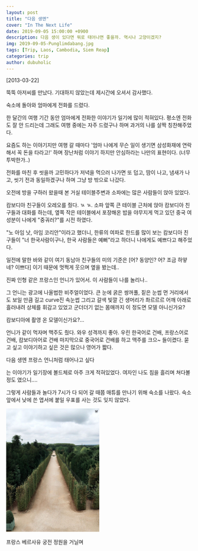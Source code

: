 ```yaml
---
layout: post
title: "다음 생엔"
cover: "In The Next Life"
date: 2019-09-05 15:00:00 +0900
description: 다음 생이 있다면 뭐로 태어나면 좋을까. 역시나 고양이겠지?
img: 2019-09-05-Punglimdabang.jpg 
tags: [Trip, Laos, Cambodia, Siem Reap]
categories: trip
author: dubuholic 
---
```



[2013-03-22] 

뚝뚝 아저씨를 만났다. 기대하지 않았는데 제시간에 오셔서 감사했다.    

숙소에 돌아와 엄마에게 전화를 드렸다.    

한 달간의 여행 기간 동안 엄마에게 전화한 이야기가 일기에 많이 적혀있다. 평소엔 전화도 잘 안 드리는데 그래도 여행 중에는 자주 드렸구나 하며 과거의 나를 살짝 칭찬해주었다.    

요즘도 하는 이야기지만 여행 갈 때마다 '엄마 나에게 무슨 일이 생기면 삼성화재에 연락해서 꼭 돈을 타라고!' 하며 장난처럼 이야기 하지만 안심하라는 나만의 표현이다. (너무 투박한가..)      

전화를 마친 후 씻을까 고민하다가 저녁을 먹으러 나가면 또 덥고, 땀이 나고, 냄새가 나고, 씻기 전과 동일하겠구나 하며 그냥 방 밖으로 나갔다.    

오전에 방을 구하러 왔을때 본 거실 테이블주변과 소파에는 많은 사람들이 앉아 있었다.    

캄보디아 친구들이 오레오를 줬다. ㄳ ㄳ. 소파 앞쪽 큰 테이블 근처에 앉아 캄보디아 친구들과 대화를 하는데, 
옆쪽 작은 테이블에서 포장해온 밥을 야무지게 먹고 있던 중국 여성분이 나에게 "중궈러?"를 시전 하였다.     

"노 아임 낫, 아임 코리안"이라고 했더니, 한류의 여파로 한드를 많이 보는 캄보디아 친구들이 "너 한국사람이구나, 한국 사람들은 예뻐"라고 하더니 나에게도 예쁘다고 해주었다.    

일전에 말한 바와 같이 여기 동남아 친구들의 미의 기준은 [어? 동양인? 어? 조금 하얗네? 이쁘다] 이기 때문에 멋쩍게 웃으며 옆을 봤는데..    

진짜 인형 같은 프랑스인 언니가 있어서. 이 사람들이 나를 놀리나..    

그 언니는 광고에 나올법한 비주얼이었다. 큰 눈에 굵은 쌍꺼풀, 짙은 눈썹 먼 거리에서도 보일 만큼 길고 curve진 속눈썹 
그리고 갈색 빛깔 긴 생머리가 촤르르르 어깨 아래로 흘러내려 상체를 휘감고 있었고 군더더기 없는 몸매까지 이 정도면 모델 아니신가요?   

캄보디아에 촬영 온 모델이신가요?...    

언니가 같이 먹자며 맥주도 줬다. 와우 성격까지 좋아. 우린 한국어로 건배, 프랑스어로 건배, 캄보디아어로 건배 마지막으로 중국어로 건배를 하고 맥주를 크으~ 들이켰다. 
묻고 싶고 이야기하고 싶은 것은 많으나 영어가 짧다.     

<p class="page-quote">다음 생엔 프랑스 언니처럼 태어나고 싶다</p>    

는 이야기가 일기장에 볼드체로 아주 크게 적혀있었다. 여자인 나도 침을 흘리며 쳐다볼 정도 였으니....        

그렇게 사람들과 놀다가 7시가 다 되어 갈 때쯤 매튜를 만나기 위해 숙소를 나왔다. 숙소 앞에서 낮에 쓴 엽서에 붙일 우표를 사는 것도 잊지 않았다.     

<div class="page-last-image">
        <img src="/assets/img/2019-09-05-Versailles.jpg" alt="프랑스 베르사유 궁전 정원을 거닐며" style="width: 50%; height: auto;">   
        <p>프랑스 베르사유 궁전 정원을 거닐며</p>
</div>